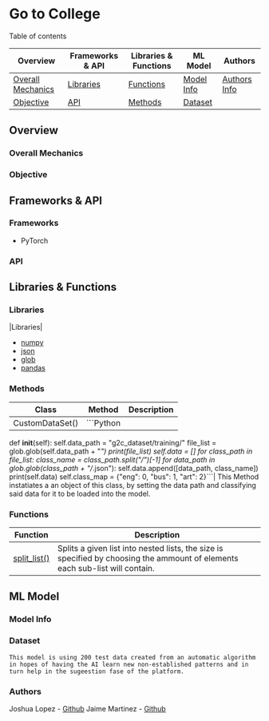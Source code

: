 # Go to College
 Table of contents

|Overview|Frameworks & API|Libraries & Functions|ML Model|Authors|
|--------|----------------|-------------------|--------|-------|
|[Overall Mechanics](#overall-mechanics)|[Libraries](#libraries)|[Functions](#functions)|[Model Info](#model-info)|[Authors Info](#authors)|
|[Objective](#objective)|[API](#api)|[Methods](#methods)|[Dataset](#dataset)||


## Overview

### Overall Mechanics

### Objective

## Frameworks & API

### Frameworks

* PyTorch

### API

## Libraries & Functions

### Libraries

|Libraries|
* [numpy](https://numpy.org/)
* [json](https://www.json.org/json-en.html)
* [glob](https://docs.python.org/3/library/glob.html)
* [pandas](https://pandas.pydata.org/)

### Methods

|Class|Method|Description|
|-----|------|-----------|
|CustomDataSet()|```Python
def __init__(self):
        self.data_path = "g2c_dataset/training/"
        file_list = glob.glob(self.data_path + "*")
        print(file_list)
        self.data = []
        for class_path in file_list:
            class_name = class_path.split("/")[-1]
            for data_path in glob.glob(class_path + "/*.json"):
                self.data.append([data_path, class_name])
        print(self.data)
        self.class_map = {"eng": 0, "bus": 1, "art": 2}```| This Method instatiates a an object of this class, by setting the data path and classifying said data for it to be loaded into the model.
### Functions

|Function|Description|
|--------|-----------|
|[split\_list()](/main.py)|Splits a given list into nested lists, the size is specified by choosing the ammount of elements each sub-list will contain.|

## ML Model

### Model Info

### Dataset

	This model is using 200 test data created from an automatic algorithm in hopes of having the AI learn new non-established patterns and in turn help in the sugeestion fase of the platform.

### Authors

Joshua Lopez - [Github](https://github.com/Lohkrii)
Jaime Martinez - [Github](https://github.com/jemn21819)

